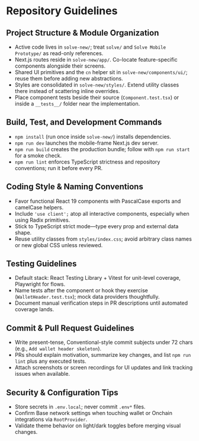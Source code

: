 # Repository Guidelines

## Project Structure & Module Organization
- Active code lives in `solve-new/`; treat `solve/` and `Solve Mobile Prototype/` as read-only references.
- Next.js routes reside in `solve-new/app/`. Co-locate feature-specific components alongside their screens.
- Shared UI primitives and the `cn` helper sit in `solve-new/components/ui/`; reuse them before adding new abstractions.
- Styles are consolidated in `solve-new/styles/`. Extend utility classes there instead of scattering inline overrides.
- Place component tests beside their source (`Component.test.tsx`) or inside a `__tests__/` folder near the implementation.

## Build, Test, and Development Commands
- `npm install` (run once inside `solve-new/`) installs dependencies.
- `npm run dev` launches the mobile-frame Next.js dev server.
- `npm run build` creates the production bundle; follow with `npm run start` for a smoke check.
- `npm run lint` enforces TypeScript strictness and repository conventions; run it before every PR.

## Coding Style & Naming Conventions
- Favor functional React 19 components with PascalCase exports and camelCase helpers.
- Include `'use client';` atop all interactive components, especially when using Radix primitives.
- Stick to TypeScript strict mode—type every prop and external data shape.
- Reuse utility classes from `styles/index.css`; avoid arbitrary class names or new global CSS unless reviewed.

## Testing Guidelines
- Default stack: React Testing Library + Vitest for unit-level coverage, Playwright for flows.
- Name tests after the component or hook they exercise (`WalletHeader.test.tsx`); mock data providers thoughtfully.
- Document manual verification steps in PR descriptions until automated coverage lands.

## Commit & Pull Request Guidelines
- Write present-tense, Conventional-style commit subjects under 72 chars (e.g., `Add wallet header skeleton`).
- PRs should explain motivation, summarize key changes, and list `npm run lint` plus any executed tests.
- Attach screenshots or screen recordings for UI updates and link tracking issues when available.

## Security & Configuration Tips
- Store secrets in `.env.local`; never commit `.env*` files.
- Confirm Base network settings when touching wallet or Onchain integrations via `RootProvider`.
- Validate theme behavior on light/dark toggles before merging visual changes.
